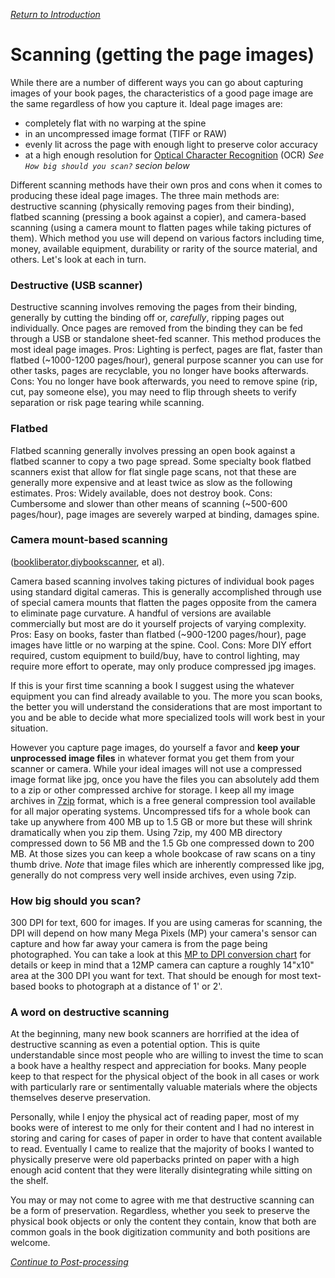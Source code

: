 *[Return to Introduction](./README.md)*

# Scanning (getting the page images)

While there are a number of different ways you can go about capturing images of your book pages, the characteristics of a good page image are the same regardless of how you capture it. Ideal page images are:

 * completely flat with no warping at the spine
 * in an uncompressed image format (TIFF or RAW)
 * evenly lit across the page with enough light to preserve color accuracy
 * at a high enough resolution for [Optical Character Recognition](https://en.wikipedia.org/wiki/Optical_character_recognition) (OCR) *See `How big should you scan?` secion below* 

Different scanning methods have their own pros and cons when it comes to producing these ideal page images. The three main methods are: destructive scanning (physically removing pages from their binding), flatbed scanning (pressing a book against a copier), and camera-based scanning (using a camera mount to flatten pages while taking pictures of them). Which method you use will depend on various factors including time, money, available equipment, durability or rarity of the source material, and others. Let's look at each in turn.


### Destructive (USB scanner)

Destructive scanning involves removing the pages from their binding, generally by cutting the binding off or, *carefully*, ripping pages out individually. Once pages are removed from the binding they can be fed through a USB or standalone sheet-fed scanner. This method produces the most ideal page images.
        Pros: Lighting is perfect, pages are flat, faster than flatbed (~1000-1200 pages/hour), general purpose scanner you can use for other tasks, pages are recyclable, you no longer have books afterwards.
       Cons: You no longer have book afterwards, you need to remove spine (rip, cut, pay someone else), you may need to flip through sheets to verify separation or risk page tearing while scanning. 

### Flatbed

Flatbed scanning generally involves pressing an open book against a flatbed scanner to copy a two page spread. Some specialty book flatbed scanners exist that allow for flat single page scans, not that these are generally more expensive and at least twice as slow as the following estimates. 
        Pros: Widely available, does not destroy book.
        Cons: Cumbersome and slower than other means of scanning (~500-600 pages/hour), page images are severely warped at binding,  damages spine.

### Camera mount-based scanning

([bookliberator](http://bookliberator.com/),[diybookscanner](http://diybookscanner.org/), et al).

   Camera based scanning involves taking pictures of individual book pages using standard digital cameras. This is generally accomplished through use of special camera mounts that flatten the pages opposite from the camera to eliminate page curvature. A handful of versions are available commercially but most are do it yourself projects of varying complexity.
       Pros: Easy on books, faster than flatbed (~900-1200 pages/hour), page images have little or no warping at the spine. Cool.
       Cons: More DIY effort required, custom equipment to build/buy, have to control lighting, may require more effort to operate, may only produce compressed jpg images.

If this is your first time scanning a book I suggest using the whatever equipment you can find already available to you. The more you scan books, the better you will understand the considerations that are most important to you and be able to decide what more specialized tools will work best in your situation.

However you capture page images, do yourself a favor and **keep your unprocessed image files** in whatever format you get them from your scanner or camera. While your ideal images will not use a compressed image format like jpg, once you have the files you can absolutely add them to a zip or other compressed archive for storage. I keep all my image archives in  [7zip](https://en.wikipedia.org/wiki/7-Zip) format, which is a free general compression tool available for all major operating systems. Uncompressed tifs for a whole book can take up anywhere from 400 MB up to 1.5 GB or more but these will shrink dramatically when you zip them. Using 7zip, my 400 MB directory compressed down to 56 MB and the 1.5 Gb one compressed down to 200 MB. At those sizes you can keep a whole bookcase of raw scans on a tiny thumb drive. *Note* that image files which are inherently compressed like jpg, generally do not compress very well inside archives, even using 7zip.

### How big should you scan?
300 DPI for text, 600 for images. If you are using cameras for scanning, the DPI will depend on how many Mega Pixels (MP) your camera's sensor can capture and how far away your camera is from the page being photographed. You can take a look at this [MP to DPI conversion chart](http://unlikelymoose.com/more/cameras/megapixel_converter.html) for details or keep in mind that a 12MP camera can capture a roughly 14"x10" area at the 300 DPI you want for text. That should be enough for most text-based books to photograph at a distance of 1' or 2'. 


### A word on destructive scanning

At the beginning, many new book scanners are horrified at the idea of destructive scanning as even a potential option. This is quite understandable since most people who are willing to invest the time to scan a book have a healthy respect and appreciation for books. Many people keep to that respect for the physical object of the book in all cases or work with particularly rare or sentimentally valuable materials where the objects themselves deserve preservation. 

Personally, while I enjoy the physical act of reading paper, most of my books were of interest to me only for their content and I had no interest in storing and caring for cases of paper in order to have that content available to read. Eventually I came to realize that the majority of books I wanted to physically preserve were old paperbacks printed on paper with a high enough acid content that they were literally disintegrating while sitting on the shelf.

You may or may not come to agree with me that destructive scanning can be a form of preservation. Regardless, whether you seek to preserve the physical book objects or only the content they contain, know that both are common goals in the book digitization community and both positions are welcome.


*[Continue to Post-processing](./post-processing.md)*
